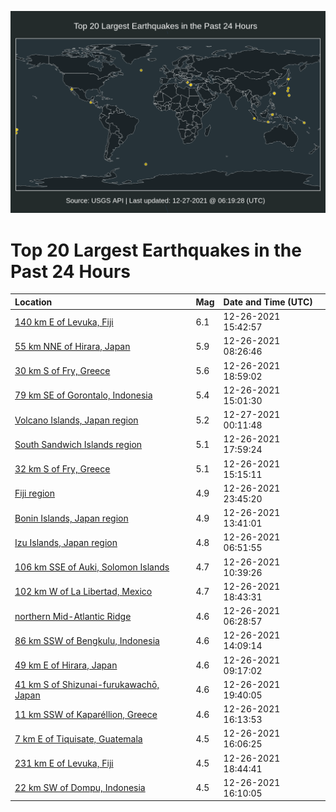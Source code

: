 ![Map](./map.png)

# Top 20 Largest Earthquakes in the Past 24 Hours

| Location | Mag | Date and Time (UTC) |
|:---|:---|:---|
| [140 km E of Levuka, Fiji](https://earthquake.usgs.gov/earthquakes/eventpage/us6000gfgd) | 6.1 | 12-26-2021 15:42:57 |
| [55 km NNE of Hirara, Japan](https://earthquake.usgs.gov/earthquakes/eventpage/us6000gfd9) | 5.9 | 12-26-2021 08:26:46 |
| [30 km S of Fry, Greece](https://earthquake.usgs.gov/earthquakes/eventpage/us6000gfhq) | 5.6 | 12-26-2021 18:59:02 |
| [79 km SE of Gorontalo, Indonesia](https://earthquake.usgs.gov/earthquakes/eventpage/us6000gffl) | 5.4 | 12-26-2021 15:01:30 |
| [Volcano Islands, Japan region](https://earthquake.usgs.gov/earthquakes/eventpage/us6000gfj3) | 5.2 | 12-27-2021 00:11:48 |
| [South Sandwich Islands region](https://earthquake.usgs.gov/earthquakes/eventpage/us6000gfha) | 5.1 | 12-26-2021 17:59:24 |
| [32 km S of Fry, Greece](https://earthquake.usgs.gov/earthquakes/eventpage/us6000gffm) | 5.1 | 12-26-2021 15:15:11 |
| [Fiji region](https://earthquake.usgs.gov/earthquakes/eventpage/us6000gfix) | 4.9 | 12-26-2021 23:45:20 |
| [Bonin Islands, Japan region](https://earthquake.usgs.gov/earthquakes/eventpage/us6000gff5) | 4.9 | 12-26-2021 13:41:01 |
| [Izu Islands, Japan region](https://earthquake.usgs.gov/earthquakes/eventpage/us6000gfcw) | 4.8 | 12-26-2021 06:51:55 |
| [106 km SSE of Auki, Solomon Islands](https://earthquake.usgs.gov/earthquakes/eventpage/us6000gfe8) | 4.7 | 12-26-2021 10:39:26 |
| [102 km W of La Libertad, Mexico](https://earthquake.usgs.gov/earthquakes/eventpage/us6000gfhi) | 4.7 | 12-26-2021 18:43:31 |
| [northern Mid-Atlantic Ridge](https://earthquake.usgs.gov/earthquakes/eventpage/us6000gfcu) | 4.6 | 12-26-2021 06:28:57 |
| [86 km SSW of Bengkulu, Indonesia](https://earthquake.usgs.gov/earthquakes/eventpage/us6000gfff) | 4.6 | 12-26-2021 14:09:14 |
| [49 km E of Hirara, Japan](https://earthquake.usgs.gov/earthquakes/eventpage/us6000gfdl) | 4.6 | 12-26-2021 09:17:02 |
| [41 km S of Shizunai-furukawachō, Japan](https://earthquake.usgs.gov/earthquakes/eventpage/us6000gfhx) | 4.6 | 12-26-2021 19:40:05 |
| [11 km SSW of Kaparéllion, Greece](https://earthquake.usgs.gov/earthquakes/eventpage/us6000gfgn) | 4.6 | 12-26-2021 16:13:53 |
| [7 km E of Tiquisate, Guatemala](https://earthquake.usgs.gov/earthquakes/eventpage/us6000gfgl) | 4.5 | 12-26-2021 16:06:25 |
| [231 km E of Levuka, Fiji](https://earthquake.usgs.gov/earthquakes/eventpage/us6000gfhp) | 4.5 | 12-26-2021 18:44:41 |
| [22 km SW of Dompu, Indonesia](https://earthquake.usgs.gov/earthquakes/eventpage/us6000gfgm) | 4.5 | 12-26-2021 16:10:05 |
